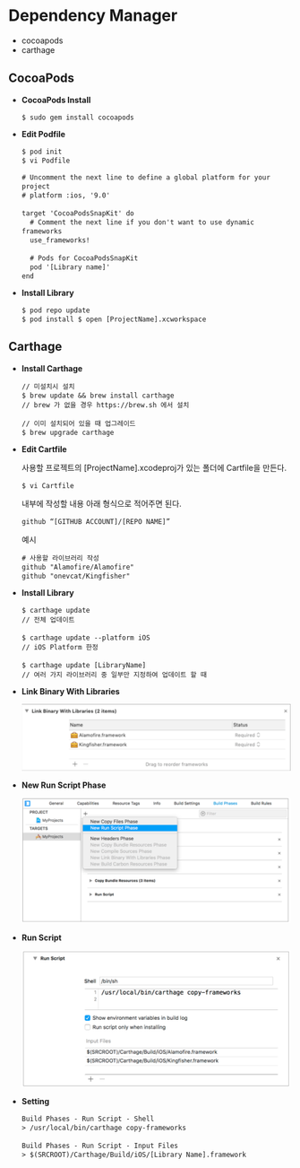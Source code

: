 # Dependency Manager

- cocoapods
- carthage

## CocoaPods


- **CocoaPods Install**

  ```shell
  $ sudo gem install cocoapods
  ```

  

- **Edit Podfile**

  ```shell
  $ pod init
  $ vi Podfile
  ```

  ```
  # Uncomment the next line to define a global platform for your project
  # platform :ios, '9.0'
  
  target 'CocoaPodsSnapKit' do
    # Comment the next line if you don't want to use dynamic frameworks
    use_frameworks!
  
    # Pods for CocoaPodsSnapKit
  	pod '[Library name]'
  end
  ```

  

- **Install Library**

  ```Shell
  $ pod repo update
  $ pod install $ open [ProjectName].xcworkspace
  ```

  


## Carthage

- **Install Carthage**

  ```
  // 미설치시 설치
  $ brew update && brew install carthage
  // brew 가 없을 경우 https://brew.sh 에서 설치
  
  // 이미 설치되어 있을 때 업그레이드
  $ brew upgrade carthage 
  ```

  

- **Edit Cartfile**

  사용할 프로젝트의 [ProjectName].xcodeproj가 있는 폴더에 Cartfile을 만든다.

  ```
  $ vi Cartfile
  ```

  

  내부에 작성할 내용
  아래 형식으로 적어주면 된다.

  ```
  github “[GITHUB ACCOUNT]/[REPO NAME]”
  ```

  

  예시

  ```
  # 사용할 라이브러리 작성
  github "Alamofire/Alamofire"
  github "onevcat/Kingfisher"
  ```

  

- **Install Library**

  ```
  $ carthage update  
  // 전체 업데이트
   
  $ carthage update --platform iOS 
  // iOS Platform 한정
  
  $ carthage update [LibraryName]
  // 여러 가지 라이브러리 중 일부만 지정하여 업데이트 할 때
  ```

  

- **Link Binary With Libraries**

  <img src = "https://github.com/JoongChangYang/TIL/blob/master/Assets/swift/LinkBinaryWithLibraries.png">

- **New Run Script Phase**

  <img src = "https://github.com/JoongChangYang/TIL/blob/master/Assets/swift/NewRunScroptPhase.png">

- **Run Script**

  <img src = "https://github.com/JoongChangYang/TIL/blob/master/Assets/swift/RunScript.png">

- **Setting**

  ```
  Build Phases - Run Script - Shell
  > /usr/local/bin/carthage copy-frameworks
  
  Build Phases - Run Script - Input Files
  > $(SRCROOT)/Carthage/Build/iOS/[Library Name].framework
  ```

  











